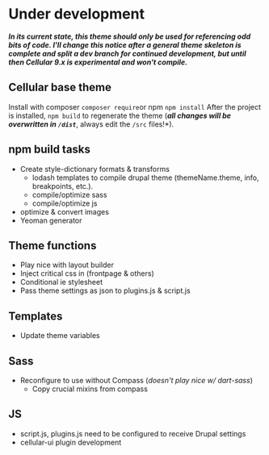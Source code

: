 # Under development
***In its current state, this theme should only be used for referencing odd bits of code. I'll change this notice after a general theme skeleton is complete and split a dev branch for continued development, but until then Cellular 9.x is experimental and won't compile.***

## Cellular base theme 
Install with 
composer `composer require`or 
npm `npm install` 
After the project is installed, `npm build` to regenerate the theme (***all changes will be overwritten in `/dist`***, always edit the `/src` files!*).


## npm build tasks
- Create style-dictionary formats & transforms
  - lodash templates to compile drupal theme (themeName.theme, info, breakpoints, etc.).
  - compile/optimize sass
  - compile/optimize js
- optimize & convert images
- Yeoman generator

## Theme functions
  - Play nice with layout builder
  - Inject critical css in <head> (frontpage & others)
  - Conditional ie stylesheet
  - Pass theme settings as json to plugins.js & script.js

## Templates
  - Update theme variables

## Sass
- Reconfigure to use without Compass (*doesn't play nice w/ dart-sass*)
  - Copy crucial mixins from compass

## JS
- script.js, plugins.js need to be configured to receive Drupal settings
- cellular-ui plugin development

